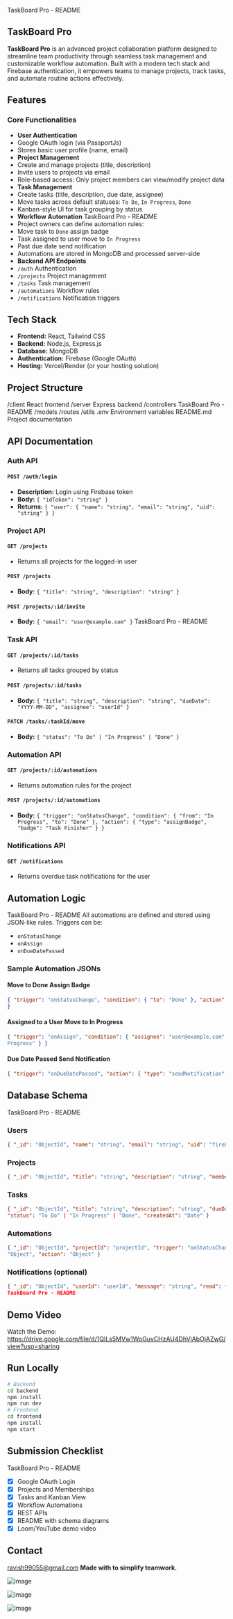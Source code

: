 TaskBoard Pro - README
## TaskBoard Pro
**TaskBoard Pro** is an advanced project collaboration platform designed to streamline team productivity through
seamless task management and customizable workflow automation. Built with a modern tech stack and Firebase
authentication, it empowers teams to manage projects, track tasks, and automate routine actions effectively.
## Features
### Core Functionalities
- **User Authentication**
 - Google OAuth login (via PassportJs)
 - Stores basic user profile (name, email)
- **Project Management**
 - Create and manage projects (title, description)
 - Invite users to projects via email
 - Role-based access: Only project members can view/modify project data
- **Task Management**
 - Create tasks (title, description, due date, assignee)
 - Move tasks across default statuses: `To Do`, `In Progress`, `Done`
 - Kanban-style UI for task grouping by status
- **Workflow Automation**
TaskBoard Pro - README
 - Project owners can define automation rules:
 - Move task to `Done` assign badge
 - Task assigned to user move to `In Progress`
 - Past due date send notification
 - Automations are stored in MongoDB and processed server-side
- **Backend API Endpoints**
 - `/auth` Authentication
 - `/projects` Project management
 - `/tasks` Task management
 - `/automations` Workflow rules
 - `/notifications` Notification triggers
## Tech Stack
- **Frontend:** React, Tailwind CSS
- **Backend:** Node.js, Express.js
- **Database:** MongoDB
- **Authentication:** Firebase (Google OAuth)
- **Hosting:** Vercel/Render (or your hosting solution)
## Project Structure
/client React frontend
/server Express backend
 /controllers
TaskBoard Pro - README
 /models
 /routes
 /utils
.env Environment variables
README.md Project documentation
## API Documentation
### Auth API
#### `POST /auth/login`
- **Description:** Login using Firebase token
- **Body:** `{ "idToken": "string" }`
- **Returns:** `{ "user": { "name": "string", "email": "string", "uid": "string" } }`
### Project API
#### `GET /projects`
- Returns all projects for the logged-in user
#### `POST /projects`
- **Body:** `{ "title": "string", "description": "string" }`
#### `POST /projects/:id/invite`
- **Body:** `{ "email": "user@example.com" }`
TaskBoard Pro - README
### Task API
#### `GET /projects/:id/tasks`
- Returns all tasks grouped by status
#### `POST /projects/:id/tasks`
- **Body:** `{ "title": "string", "description": "string", "dueDate": "YYYY-MM-DD", "assignee": "userId" }`
#### `PATCH /tasks/:taskId/move`
- **Body:** `{ "status": "To Do" | "In Progress" | "Done" }`
### Automation API
#### `GET /projects/:id/automations`
- Returns automation rules for the project
#### `POST /projects/:id/automations`
- **Body:** `{ "trigger": "onStatusChange", "condition": { "from": "In Progress", "to": "Done" }, "action": { "type":
"assignBadge", "badge": "Task Finisher" } }`
### Notifications API
#### `GET /notifications`
- Returns overdue task notifications for the user
## Automation Logic
TaskBoard Pro - README
All automations are defined and stored using JSON-like rules. Triggers can be:
- `onStatusChange`
- `onAssign`
- `onDueDatePassed`
### Sample Automation JSONs
#### Move to Done Assign Badge
```json
{ "trigger": "onStatusChange", "condition": { "to": "Done" }, "action": { "type": "assignBadge", "badge": "Task Champion" }
}
```
#### Assigned to a User Move to In Progress
```json
{ "trigger": "onAssign", "condition": { "assignee": "user@example.com" }, "action": { "type": "moveTask", "status": "In
Progress" } }
```
#### Due Date Passed Send Notification
```json
{ "trigger": "onDueDatePassed", "action": { "type": "sendNotification", "message": "Task is overdue!" } }
```
## Database Schema
TaskBoard Pro - README
### Users
```json
{ "_id": "ObjectId", "name": "string", "email": "string", "uid": "firebase-uid", "projects": ["projectId"] }
```
### Projects
```json
{ "_id": "ObjectId", "title": "string", "description": "string", "members": ["userId"], "owner": "userId" }
```
### Tasks
```json
{ "_id": "ObjectId", "title": "string", "description": "string", "dueDate": "Date", "assignee": "userId", "projectId": "projectId",
"status": "To Do" | "In Progress" | "Done", "createdAt": "Date" }
```
### Automations
```json
{ "_id": "ObjectId", "projectId": "projectId", "trigger": "onStatusChange" | "onAssign" | "onDueDatePassed", "condition":
"Object", "action": "Object" }
```
### Notifications (optional)
```json
{ "_id": "ObjectId", "userId": "userId", "message": "string", "read": false, "createdAt": "Date" }
TaskBoard Pro - README
```
## Demo Video
 Watch the Demo: https://drive.google.com/file/d/1QILs5MVw1WoGuvCHzAU4DhVjAbOjAZwG/view?usp=sharing
## Run Locally
```bash
# Backend
cd backend
npm install
npm run dev
# Frontend
cd frontend
npm install
npm start
```
## Submission Checklist
TaskBoard Pro - README
- [x] Google OAuth Login
- [x] Projects and Memberships
- [x] Tasks and Kanban View
- [x] Workflow Automations
- [x] REST APIs
- [x] README with schema diagrams
- [x] Loom/YouTube demo video
## Contact
 ravish99055@gmail.com
**Made with to simplify teamwork.**

![image](https://github.com/user-attachments/assets/98385ece-e1f2-4908-80a6-7fe3292e34b6)


![image](https://github.com/user-attachments/assets/3d7a0e46-aeeb-478b-b4a6-2ac0bda65781)

![image](https://github.com/user-attachments/assets/2df986cb-8333-4081-a9f7-8139d01d4900)



